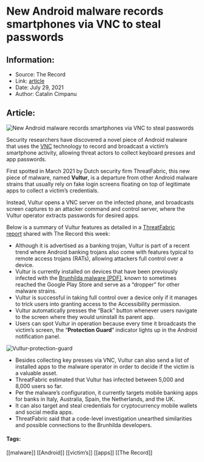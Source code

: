 # New Android malware records smartphones via VNC to steal passwords
### 

## Information:
+ Source: The Record
+ Link: [article](https://therecord.media/new-android-malware-records-smartphones-via-vnc-to-steal-passwords/)
+ Date: July 29, 2021
+ Author: Catalin Cimpanu


## Article:
![New Android malware records smartphones via VNC to steal passwords](https://therecord.media/wp-content/uploads/2021/07/Vultur.png)

Security researchers have discovered a novel piece of Android malware that uses the [VNC](https://en.wikipedia.org/wiki/Virtual_Network_Computing) technology to record and broadcast a victim’s smartphone activity, allowing threat actors to collect keyboard presses and app passwords.


First spotted in March 2021 by Dutch security firm ThreatFabric, this new piece of malware, named **Vultur**, is a departure from other Android malware strains that usually rely on fake login screens floating on top of legitimate apps to collect a victim’s credentials.


Instead, Vultur opens a VNC server on the infected phone, and broadcasts screen captures to an attacker command and control server, where the Vultur operator extracts passwords for desired apps.


Below is a summary of Vultur features as detailed in a [ThreatFabric report](https://www.threatfabric.com/blogs/vultur-v-for-vnc.html) shared with The Record this week:


* Although it is advertised as a banking trojan, Vultur is part of a recent trend where Android banking trojans also come with features typical to remote access trojans (RATs), allowing attackers full control over a device.
* Vultur is currently installed on devices that have been previously infected with the [Brunhilda malware [PDF]](https://raw.githubusercontent.com/prodaft/malware-ioc/master/BrunhildaProject/BrunHilda_DaaS.pdf), known to sometimes reached the Google Play Store and serve as a “dropper” for other malware strains.
* Vultur is successful in taking full control over a device only if it manages to trick users into granting access to the Accessibility permission.
* Vultur automatically presses the “Back” button whenever users navigate to the screen where they would uninstall its parent app.
* Users can spot Vultur in operation because every time it broadcasts the victim’s screen, the “**Protection Guard**” indicator lights up in the Android notification panel.


![Vultur-protection-guard](https://www-therecord.recfut.com/wp-content/uploads/2021/07/Vultur-protection-guard.png)
* Besides collecting key presses via VNC, Vultur can also send a list of installed apps to the malware operator in order to decide if the victim is a valuable asset.
* ThreatFabric estimated that Vultur has infected between 5,000 and 8,000 users so far.
* Per the malware’s configuration, it currently targets mobile banking apps for banks in Italy, Australia, Spain, the Netherlands, and the UK.
* It can also target and steal credentials for cryptocurrency mobile wallets and social media apps.
* ThreatFabric said that a code-level investigation unearthed similarities and possible connections to the Brunhilda developers.





#### Tags:
[[malware]] [[Android]] [[victim’s]] [[apps]] [[The Record]]
